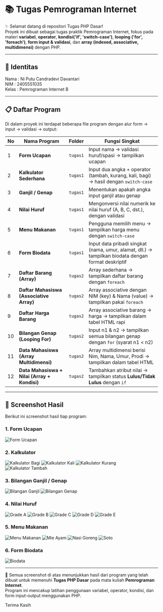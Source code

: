 # 📚 Tugas Pemrograman Internet

✨ Selamat datang di repositori Tugas PHP Dasar!  
Proyek ini dibuat sebagai tugas praktik Pemrograman Internet, fokus pada materi **variabel**, **operator**, **kondisi('if', 'switch-case')**, **looping ('for', 'foreach')**, **form input & validasi**, dan **array (indexed, associative, multidimensi)** dengan PHP.

---

## 👤 Identitas
Nama   : Ni Putu Candradevi Davantari <br>
NIM    : 2405551035 <br>
Kelas  : Pemrograman Internet B <br>

---

## 📋 Daftar Program

Di dalam proyek ini terdapat beberapa file program dengan alur form → input → validasi → output:

| No | Nama Program | Folder | Fungsi Singkat |
|----|--------------|--------|----------------|
| 1  | **Form Ucapan** | `tugas1` | Input nama → validasi huruf/spasi → tampilkan ucapan |
| 2  | **Kalkulator Sederhana** | `tugas1` | Input dua angka + operator (tambah, kurang, kali, bagi) → hasil dengan `switch-case` |
| 3  | **Ganjil / Genap** | `tugas1` | Menentukan apakah angka input ganjil atau genap |
| 4  | **Nilai Huruf** | `tugas1` | Mengonversi nilai numerik ke nilai huruf (A, B, C, dst.), dengan validasi |
| 5  | **Menu Makanan** | `tugas1` | Pengguna memilih menu → tampilkan harga menu dengan `switch-case` |
| 6  | **Form Biodata** | `tugas1` | Input data pribadi singkat (nama, umur, alamat, dll.) → tampilkan biodata dengan format deskriptif |
| 7  | **Daftar Barang (Array)** | `tugas2` | Array sederhana → tampilkan daftar barang dengan `foreach` |
| 8  | **Daftar Mahasiswa (Associative Array)** | `tugas2` | Array associative dengan NIM (key) & Nama (value) → tampilkan pakai `foreach` |
| 9  | **Daftar Harga Barang** | `tugas2` | Array associative barang → harga → tampilkan dalam tabel HTML rapi |
| 10 | **Bilangan Genap (Looping For)** | `tugas2` | Input n1 & n2 → tampilkan semua bilangan genap dengan `for` (syarat n1 < n2) |
| 11 | **Data Mahasiswa (Array Multidimensi)** | `tugas2` | Array multidimensi berisi Nim, Nama, Umur, Prodi → tampilkan dalam tabel HTML |
| 12 | **Data Mahasiswa + Nilai (Array + Kondisi)** | `tugas2` | Tambahkan atribut nilai → tampilkan status **Lulus/Tidak Lulus** dengan `if` |

---

## 📸 Screenshot Hasil

Berikut ini screenshot hasil tiap program:
### 1. Form Ucapan  
![Form Ucapan](gambar/form-ucapan.png)

### 2. Kalkulator
![Kalkulator Bagi](gambar/kalkulator-bagi.png)
![Kalkulator Kali](gambar/kalkulator-kali.png)
![Kalkulator Kurang](gambar/kalkulator-kurang.png)
![Kalkulator Tambah](gambar/kalkulator-tambah.png)

### 3. Bilangan Ganjil / Genap
![Bilangan Ganjil](gambar/ganjil.png)
![Bilangan Genap](gambar/genap.png)

### 4. Nilai Huruf
![Grade A](gambar/gradeA.png)
![Grade B](gambar/gradeB.png)
![Grade C](gambar/gradeC.png)
![Grade D](gambar/gradeD.png)
![Grade E](gambar/gradeE.png)

### 5. Menu Makanan
![Menu Makanan](gambar/menu-makanan.png)
![Mie Ayam](gambar/mie-ayam.png)
![Nasi Goreng](gambar/nasi-goreng.png)
![Soto](gambar/soto.png)

### 6. Form Biodata
![Biodata](gambar/biodata.png)

---

📌 Semua screenshot di atas menunjukkan hasil dari program yang telah dibuat untuk memenuhi **Tugas PHP Dasar** pada mata kuliah **Pemrograman Internet**.  
Program ini mencakup latihan penggunaan variabel, operator, kondisi, dan form input-output menggunakan PHP.

Terima Kasih


